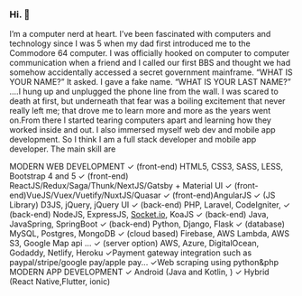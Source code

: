 ### Hi. 👋
I’m a computer nerd at heart. I’ve been fascinated with computers and technology since I was 5 when my dad first introduced me to the Commodore 64 computer.
I was officially hooked on computer to computer communication when a friend and I called our first BBS and thought we had somehow accidentally accessed a secret government mainframe. “WHAT IS YOUR NAME?” It asked. I gave a fake name. “WHAT IS YOUR LAST NAME?” ….I hung up and unplugged the phone line from the wall. I was scared to death at first, but underneath that fear was a boiling excitement that never really left me; that drove me to learn more and more as the years went on.From there I started tearing computers apart and learning how they worked inside and out. I also immersed myself web dev and mobile app development.
So I think I am a full stack developer and mobile app developer.
The main skill are

MODERN WEB DEVELOPMENT
✓ (front-end) HTML5, CSS3, SASS, LESS, Bootstrap 4 and 5
✓ (front-end) ReactJS/Redux/Saga/Thunk/NextJS/Gatsby + Material UI
✓ (front-end)VueJS/Vuex/Vuetify/NuxtJS/Quasar
✓ (front-end)AngularJS
✓ (JS Library) D3JS, jQuery, jQuery UI
✓ (back-end) PHP, Laravel, CodeIgniter,
✓ (back-end) NodeJS, ExpressJS, [Socket.io](http://Socket.io), KoaJS
✓ (back-end) Java, JavaSpring, SpringBoot
✓ (back-end) Python, Django, Flask
✓ (database) MySQL, Postgres, MongoDB
✓ (cloud based) Firebase, AWS Lambda, AWS S3, Google Map api ...
✓ (server option) AWS, Azure, DigitalOcean, Godaddy, Netlify, Heroku
✓Payment gateway integration such as paypal/stripe/google pay/apple pay...
✓Web scraping using python&php
MODERN APP DEVELOPMENT
✓ Android (Java and Kotlin, )
✓ Hybrid (React Native,Flutter, ionic)

<!--
**topwebdev0612/topwebdev0612** is a ✨ _special_ ✨ repository because its `README.md` (this file) appears on your GitHub profile.

Here are some ideas to get you started:

- 🔭 I’m currently working on ...
- 🌱 I’m currently learning ...
- 👯 I’m looking to collaborate on ...
- 🤔 I’m looking for help with ...
- 💬 Ask me about ...
- 📫 How to reach me: ...
- 😄 Pronouns: ...
- ⚡ Fun fact: ...
-->

